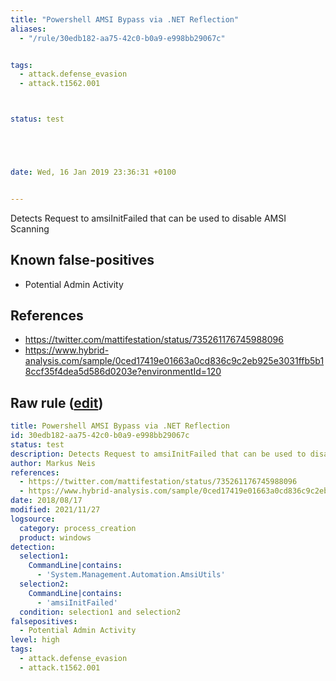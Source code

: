 ```yaml
---
title: "Powershell AMSI Bypass via .NET Reflection"
aliases:
  - "/rule/30edb182-aa75-42c0-b0a9-e998bb29067c"


tags:
  - attack.defense_evasion
  - attack.t1562.001



status: test





date: Wed, 16 Jan 2019 23:36:31 +0100


---
```


Detects Request to amsiInitFailed that can be used to disable AMSI Scanning

<!--more-->


## Known false-positives

* Potential Admin Activity



## References

* https://twitter.com/mattifestation/status/735261176745988096
* https://www.hybrid-analysis.com/sample/0ced17419e01663a0cd836c9c2eb925e3031ffb5b18ccf35f4dea5d586d0203e?environmentId=120


## Raw rule ([edit](https://github.com/SigmaHQ/sigma/edit/master/rules/windows/process_creation/proc_creation_win_powershell_amsi_bypass.yml))
```yaml
title: Powershell AMSI Bypass via .NET Reflection
id: 30edb182-aa75-42c0-b0a9-e998bb29067c
status: test
description: Detects Request to amsiInitFailed that can be used to disable AMSI Scanning
author: Markus Neis
references:
  - https://twitter.com/mattifestation/status/735261176745988096
  - https://www.hybrid-analysis.com/sample/0ced17419e01663a0cd836c9c2eb925e3031ffb5b18ccf35f4dea5d586d0203e?environmentId=120
date: 2018/08/17
modified: 2021/11/27
logsource:
  category: process_creation
  product: windows
detection:
  selection1:
    CommandLine|contains:
      - 'System.Management.Automation.AmsiUtils'
  selection2:
    CommandLine|contains:
      - 'amsiInitFailed'
  condition: selection1 and selection2
falsepositives:
  - Potential Admin Activity
level: high
tags:
  - attack.defense_evasion
  - attack.t1562.001

```
